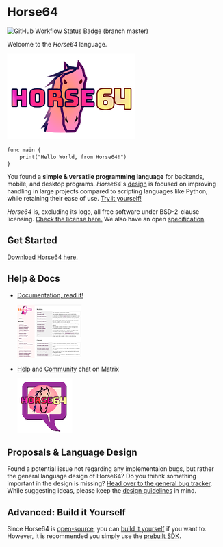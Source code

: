 
Horse64
=======

![GitHub Workflow Status Badge (branch master)](
    https://img.shields.io/github/workflow/status/horse64/horse64/Basic%20build%20and%20test/master?label=build%20and%20tests&style=flat-square
)

Welcome to the *Horse64* language.

[![logo](misc/logo-readme.png)](https://horse64.org)

```
func main {
    print("Hello World, from Horse64!")
}
```

You found a **simple & versatile programming language** for backends, mobile,
and desktop programs. *Horse64*'s [design](./docs/Design.md#overview) is
focused on improving handling in large projects compared to scripting
languages like Python, while retaining their ease of use. [Try it
yourself!](https://horse64.org/download)

*Horse64* is, excluding its logo, all free software
under BSD-2-clause licensing. [Check the license here.](LICENSE.md)
We also have an open [specification](./docs/Specification/Horse64.md).


Get Started
-----------

[Download Horse64 here.](https://horse64.org/download)


Help & Docs
-----------

* [Documentation, read it!](https://horse64.org/docs)

  [![docs screenshot](misc/README_image_docs.png)](
    https://horse64.org/docs
  )

* [Help](https://matrix.to/#/#horse64:matrix.org) and [Community](
  https://matrix.to/#/#horse64-community-barn:matrix.org) chat on Matrix

  [![chat icon](misc/logo_README_chat.png)](
    https://matrix.to/#/+horse64:matrix.org
  )


Proposals & Language Design
---------------------------

Found a potential issue not regarding any implementaion bugs, but
rather the general language design of Horse64? Do you thihnk something
important in the design is missing? [Head over to the general bug
tracker](https://github.com/horse64/horse64-general/issues). While
suggesting ideas, please keep the [design guidelines](
./docs/Design.md#overview) in mind.


Advanced: Build it Yourself
---------------------------

Since Horse64 is [open-source](LICENSE.md), you can
[build it yourself](
    ./docs/horsec/horsec.md#manual-build   
) if you want to. However, it is recommended you simply
use the [prebuilt SDK](https://horse64.org/download).
